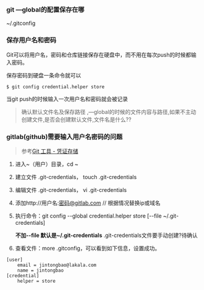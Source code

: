 ### git —global的配置保存在哪

~/.gitconfig



### 保存用户名和密码

Git可以将用户名，密码和仓库链接保存在硬盘中，而不用在每次push的时候都输入密码。

保存密码到硬盘一条命令就可以

```
$ git config credential.helper store
```

当git push的时候输入一次用户名和密码就会被记录

> 确认默认文件名及保存路径 ,—global的时候的文件内容与路径,如果不主动创建文件,是否会创建默认文件,文件名是什么??



### gitlab(github)需要输入用户名密码的问题

> 参考[Git 工具 - 凭证存储](https://git-scm.com/book/zh/v2/Git-%E5%B7%A5%E5%85%B7-%E5%87%AD%E8%AF%81%E5%AD%98%E5%82%A8)

1. 进入~（用户）目录，cd ~

2. 建立文件  .git-credentials， touch  .git-credentials

3. 编辑文件  .git-credentials， vi  .git-credentials

4. 添加http://用户名:密码@gitlab.com  // 根据情况替换ip或域名

5. 执行命令：git config --global credential.helper store  [--file ~/.git-credentials]

   **不加--file 默认是~/.git-credentials**  .git-credentials文件要手动创建?待确认

6. 查看文件：more .gitconfig，可以看到如下信息，设置成功。

```config
[user]
	email = jintongbao@lakala.com
	name = jintongbao
[credential]
	helper = store
```

